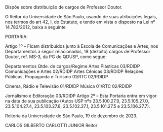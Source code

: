 Dispõe sobre distribuição de cargos de Professor Doutor.

O Reitor da Universidade de São Paulo, usando de suas atribuições legais, nos termos do art 42, I, do Estatuto, e tendo em vista o disposto na Lei nº 14.782/2012, baixa a seguinte

PORTARIA:

Artigo 1º – Ficam distribuídos junto à Escola de Comunicações e Artes, nos Departamentos a seguir relacionados, 18 (dezoito) cargos de Professor Doutor, ref. MS-3, da PG do QDUSP, como segue:

Departamentos	Qtde. de cargos/Regime
Artes Plásticas	03/RDIDP
Comunicações e Artes	02/RDIDP
Artes Cênicas	03/RDIDP
Relações Públicas, Propaganda e Turismo	01/RTC
02/RDIDP

Cinema, Rádio e Televisão	01/RDIDP
Música	01/RTC
02/RDIDP

Jornalismo e Editoração	03/RDIDP
Artigo 2º – Esta Portaria entra em vigor na data de sua publicação (Autos USP nºs 23.5.100.27.9, 23.5.105.27.0, 23.5.104.27.4, 23.5.103.27.8, 23.5.102.27.1, 23.5.101.27.5 e 23.5.106.27.7).

Reitoria da Universidade de São Paulo, 19 de dezembro de 2023.

CARLOS GILBERTO CARLOTTI JUNIOR
Reitor